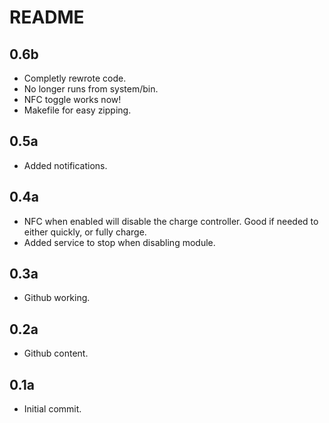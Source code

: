 # README

## 0.6b
- Completly rewrote code.
- No longer runs from system/bin.
- NFC toggle works now!
- Makefile for easy zipping.

## 0.5a
- Added notifications.

## 0.4a
- NFC when enabled will disable the charge controller. Good if needed to either quickly, or fully charge.
- Added service to stop when disabling module.

## 0.3a
- Github working.

## 0.2a
- Github content.

## 0.1a
- Initial commit.